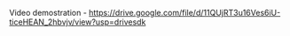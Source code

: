 Video demostration - https://drive.google.com/file/d/11QUjRT3u16Ves6iU-ticeHEAN_2hbvjv/view?usp=drivesdk
